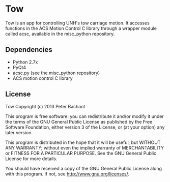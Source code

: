 Tow
===
Tow is an app for controlling UNH's tow carriage motion. It accesses functions in the ACS Motion Control C library through a wrapper module called acsc, available in the misc_python repository.

Dependencies
-----------
  * Python 2.7x
  * PyQt4
  * acsc.py (see the misc_python repository)
  * ACS motion control C library


License
-------
Tow Copyright (c) 2013 Peter Bachant

This program is free software: you can redistribute it and/or modify
it under the terms of the GNU General Public License as published by
the Free Software Foundation, either version 3 of the License, or
(at your option) any later version.

This program is distributed in the hope that it will be useful,
but WITHOUT ANY WARRANTY; without even the implied warranty of
MERCHANTABILITY or FITNESS FOR A PARTICULAR PURPOSE.  See the
GNU General Public License for more details.

You should have received a copy of the GNU General Public License
along with this program.  If not, see <http://www.gnu.org/licenses/>.


